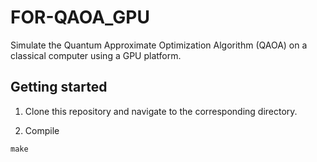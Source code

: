 # FOR-QAOA_GPU
Simulate the Quantum Approximate Optimization Algorithm (QAOA) on a classical computer using a GPU platform.

## Getting started

1. Clone this repository and navigate to the corresponding directory.

2. Compile
```
make
```
